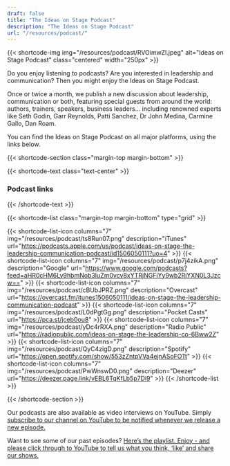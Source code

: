 ```yaml
---
draft: false
title: "The Ideas on Stage Podcast"
description: "The Ideas on Stage Podcast"
url: "/resources/podcast/"
---
```


{{< shortcode-img img="/resources/podcast/RVOimwZI.jpeg" alt="Ideas on Stage Podcast" class="centered" width="250px" >}}

Do you enjoy listening to podcasts? Are you interested in leadership and communication? Then you might enjoy the Ideas on Stage Podcast.

Once or twice a month, we publish a new discussion about leadership, communication or both, featuring special guests from around the world: authors, trainers, speakers, business leaders… including renowned experts like Seth Godin, Garr Reynolds, Patti Sanchez, Dr John Medina, Carmine Gallo, Dan Roam.

You can find the Ideas on Stage Podcast on all major platforms, using the links below.



{{< shortcode-section
  class="margin-top margin-bottom" >}}

{{< shortcode-text
  class="text-center" >}}
### Podcast links
{{< /shortcode-text >}}

{{< shortcode-list 
  class="margin-top margin-bottom"
  type="grid" >}}

{{< shortcode-list-icon
  columns="7"
  img="/resources/podcast/ts8Run07.png"
  description="iTunes"
  url="https://podcasts.apple.com/us/podcast/ideas-on-stage-the-leadership-communication-podcast/id1506050111?uo=4" >}}
{{< shortcode-list-icon
  columns="7"
  img="/resources/podcast/p7j4zikA.png"
  description="Google"
  url="https://www.google.com/podcasts?feed=aHR0cHM6Ly9hbmNob3IuZm0vcy8xYTRjNGFjYy9wb2RjYXN0L3Jzcw==" >}}
{{< shortcode-list-icon
  columns="7"
  img="/resources/podcast/cBUbJPRZ.png"
  description="Overcast"
  url="https://overcast.fm/itunes1506050111/ideas-on-stage-the-leadership-communication-podcast" >}}
{{< shortcode-list-icon
  columns="7"
  img="/resources/podcast/L0dPgtGg.png"
  description="Pocket Casts"
  url="https://pca.st/jceb0ou8" >}}
{{< shortcode-list-icon
  columns="7"
  img="/resources/podcast/yDc4rRXA.png"
  description="Radio Public"
  url="https://radiopublic.com/ideas-on-stage-the-leadership-co-6Bww2Z" >}}
{{< shortcode-list-icon
  columns="7"
  img="/resources/podcast/QyC4zigD.png"
  description="Spotify"
  url="https://open.spotify.com/show/553zZntpVVa4ejnASoFOTt" >}}
{{< shortcode-list-icon
  columns="7"
  img="/resources/podcast/PwWnswD0.png"
  description="Deezer"
  url="https://deezer.page.link/vEBL6TqKfLb5p7Di9" >}}
{{< /shortcode-list >}}

{{< /shortcode-section >}}



Our podcasts are also available as video interviews on YouTube. Simply [subscribe to our channel on YouTube to be notified whenever we release a new episode.](https://www.youtube.com/ideasonstage?sub_confirmation=1)

Want to see some of our past episodes? [Here’s the playlist. Enjoy - and please click through to YouTube to tell us what you think, ‘like’ and share our shows.](https://www.youtube.com/watch?v=WOB6leUwZVM&list=PLZzM50I6k_S6jJR8x9Ig2Ho93UUEmObRF)
